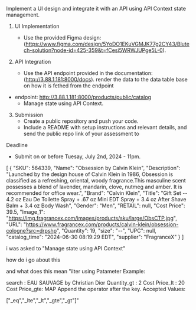 Implement a UI design and integrate it with an API using API Context state management.

1. UI Implementation

   - Use the provided Figma design: (https://www.figma.com/design/5YoDO1EKuVGMJK77g2CY43/Blutech-solution?node-id=425-359&t=fCesi5WRWJUPge5L-0).

2. API Integration
   - Use the API endpoint provided in the documentation: (http://3.88.1.181:8000/docs). render the data to the data table base on how it is fethed from the endpoint

- endpoint: http://3.88.1.181:8000/products/public/catalog
  - Manage state using API Context.

3. Submission
   - Create a public repository and push your code.
   - Include a README with setup instructions and relevant details, and send the public repo link of your assessment to

Deadline

- Submit on or before Tuesay, July 2nd, 2024 - 11pm.

[
{
"SKU": 564339,
"Name": "Obsession by Calvin Klein",
"Description": "Launched by the design house of Calvin Klein in 1986, Obsession is classified as a refreshing, oriental, woody fragrance.This masculine scent possesses a blend of lavender, mandarin, clove, nutmeg and amber. It is recommended for office wear.",
"Brand": "Calvin Klein",
"Title": "Gift Set -- 4.2 oz Eau De Toilette Spray + .67 oz Mini EDT Spray + 3.4 oz After Shave Balm + 3.4 oz Body Wash",
"Gender": "Men",
"RETAIL": null,
"Cost Price": 39.5,
"Image_1": "https://img.fragrancex.com/images/products/sku/large/ObsCTP.jpg",
"URL": "https://www.fragrancex.com/products/calvin-klein/obsession-cologne?src=drpshp",
"Quantity": 19,
"size": "--",
"UPC": null,
"catalog_time": "2024-06-30 08:19:29 EDT",
"supplier": "FragranceX"
}
]


i was asked to "Manage state using API Context"

how do i go about this

and what does this mean
"ilter using Patameter Example:

search : EAU SAUVAGE by Christian Dior
Quantity_gt : 2
Cost Price_lt : 20
Cost Price_gte: MAP
Append the operator after the key. Accepted Values:

["_eq","_lte","_lt","_gte","_gt"]"